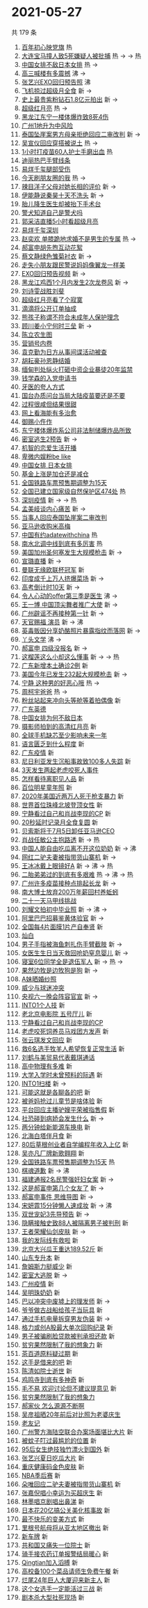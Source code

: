 # 2021-05-27

共 179 条

<!-- BEGIN -->
<!-- 最后更新时间 Thu May 27 2021 14:50:46 GMT+0800 (China Standard Time) -->

1. [百年初心映党旗](https://s.weibo.com//weibo?q=%23%E7%99%BE%E5%B9%B4%E5%88%9D%E5%BF%83%E6%98%A0%E5%85%9A%E6%97%97%23&Refer=new_time)
   热
2. [大连宝马撞人致5死嫌疑人被批捕](https://s.weibo.com//weibo?q=%23%E5%A4%A7%E8%BF%9E%E5%AE%9D%E9%A9%AC%E6%92%9E%E4%BA%BA%E8%87%B45%E6%AD%BB%E5%AB%8C%E7%96%91%E4%BA%BA%E8%A2%AB%E6%89%B9%E6%8D%95%23&Refer=top)
   热 -> -> 热
3. [中国女排不敌日本女排](https://s.weibo.com//weibo?q=%E4%B8%AD%E5%9B%BD%E5%A5%B3%E6%8E%92%E4%B8%8D%E6%95%8C%E6%97%A5%E6%9C%AC%E5%A5%B3%E6%8E%92&Refer=top)
   热 ->
4. [高三喊楼有多震撼](https://s.weibo.com//weibo?q=%23%E9%AB%98%E4%B8%89%E5%96%8A%E6%A5%BC%E6%9C%89%E5%A4%9A%E9%9C%87%E6%92%BC%23&Refer=top)
   沸 ->
5. [张艺兴EXO回归预告照](https://s.weibo.com//weibo?q=%23%E5%BC%A0%E8%89%BA%E5%85%B4EXO%E5%9B%9E%E5%BD%92%E9%A2%84%E5%91%8A%E7%85%A7%23&Refer=top)
   沸
6. [飞机掠过超级月全食](https://s.weibo.com//weibo?q=%23%E9%A3%9E%E6%9C%BA%E6%8E%A0%E8%BF%87%E8%B6%85%E7%BA%A7%E6%9C%88%E5%85%A8%E9%A3%9F%23&Refer=top)
   新 ->
7. [史上最贵紫粉钻石1.8亿元拍出](https://s.weibo.com//weibo?q=%23%E5%8F%B2%E4%B8%8A%E6%9C%80%E8%B4%B5%E7%B4%AB%E7%B2%89%E9%92%BB%E7%9F%B31.8%E4%BA%BF%E5%85%83%E6%8B%8D%E5%87%BA%23&Refer=top)
   新 ->
8. [超级红月亮](https://s.weibo.com//weibo?q=%23%E8%B6%85%E7%BA%A7%E7%BA%A2%E6%9C%88%E4%BA%AE%23&Refer=top)
   热 ->
9. [黑龙江东宁一楼体爆炸致8死4伤](https://s.weibo.com//weibo?q=%23%E9%BB%91%E9%BE%99%E6%B1%9F%E4%B8%9C%E5%AE%81%E4%B8%80%E6%A5%BC%E4%BD%93%E7%88%86%E7%82%B8%E8%87%B48%E6%AD%BB4%E4%BC%A4%23&Refer=top)
10. [广州1地升为中风险](https://s.weibo.com//weibo?q=%23%E5%B9%BF%E5%B7%9E1%E5%9C%B0%E5%8D%87%E4%B8%BA%E4%B8%AD%E9%A3%8E%E9%99%A9%23&Refer=top)
11. [泰国坠崖案男方母亲拒绝回应二审改判](https://s.weibo.com//weibo?q=%23%E6%B3%B0%E5%9B%BD%E5%9D%A0%E5%B4%96%E6%A1%88%E7%94%B7%E6%96%B9%E6%AF%8D%E4%BA%B2%E6%8B%92%E7%BB%9D%E5%9B%9E%E5%BA%94%E4%BA%8C%E5%AE%A1%E6%94%B9%E5%88%A4%23&Refer=top)
    新 ->
12. [吴宣仪回应穿搭被说土](https://s.weibo.com//weibo?q=%23%E5%90%B4%E5%AE%A3%E4%BB%AA%E5%9B%9E%E5%BA%94%E7%A9%BF%E6%90%AD%E8%A2%AB%E8%AF%B4%E5%9C%9F%23&Refer=top)
    热 ->
13. [1小时打疫苗60人护士手磨出血](https://s.weibo.com//weibo?q=%231%E5%B0%8F%E6%97%B6%E6%89%93%E7%96%AB%E8%8B%9760%E4%BA%BA%E6%8A%A4%E5%A3%AB%E6%89%8B%E7%A3%A8%E5%87%BA%E8%A1%80%23&Refer=top)
    热
14. [迪丽热巴手臂线条](https://s.weibo.com//weibo?q=%23%E8%BF%AA%E4%B8%BD%E7%83%AD%E5%B7%B4%E6%89%8B%E8%87%82%E7%BA%BF%E6%9D%A1%23&Refer=top)
15. [易烊千玺腿部受伤](https://s.weibo.com//weibo?q=%23%E6%98%93%E7%83%8A%E5%8D%83%E7%8E%BA%E8%85%BF%E9%83%A8%E5%8F%97%E4%BC%A4%23&Refer=top)
16. [今天刷朋友圈的我](https://s.weibo.com//weibo?q=%23%E4%BB%8A%E5%A4%A9%E5%88%B7%E6%9C%8B%E5%8F%8B%E5%9C%88%E7%9A%84%E6%88%91%23&Refer=top)
    热 ->
17. [辣目洋子父母对她长相的评价](https://s.weibo.com//weibo?q=%23%E8%BE%A3%E7%9B%AE%E6%B4%8B%E5%AD%90%E7%88%B6%E6%AF%8D%E5%AF%B9%E5%A5%B9%E9%95%BF%E7%9B%B8%E7%9A%84%E8%AF%84%E4%BB%B7%23&Refer=top)
    新 ->
18. [伊能静说秦昊十天不洗头](https://s.weibo.com//weibo?q=%23%E4%BC%8A%E8%83%BD%E9%9D%99%E8%AF%B4%E7%A7%A6%E6%98%8A%E5%8D%81%E5%A4%A9%E4%B8%8D%E6%B4%97%E5%A4%B4%23&Refer=top)
    新 ->
19. [胎儿降生医生却被抬下手术台](https://s.weibo.com//weibo?q=%23%E8%83%8E%E5%84%BF%E9%99%8D%E7%94%9F%E5%8C%BB%E7%94%9F%E5%8D%B4%E8%A2%AB%E6%8A%AC%E4%B8%8B%E6%89%8B%E6%9C%AF%E5%8F%B0%23&Refer=top)
20. [警犬知道自己是警犬吗](https://s.weibo.com//weibo?q=%23%E8%AD%A6%E7%8A%AC%E7%9F%A5%E9%81%93%E8%87%AA%E5%B7%B1%E6%98%AF%E8%AD%A6%E7%8A%AC%E5%90%97%23&Refer=top)
21. [郭采洁直播5小时看超级月亮](https://s.weibo.com//weibo?q=%23%E9%83%AD%E9%87%87%E6%B4%81%E7%9B%B4%E6%92%AD5%E5%B0%8F%E6%97%B6%E7%9C%8B%E8%B6%85%E7%BA%A7%E6%9C%88%E4%BA%AE%23&Refer=top)
22. [易烊千玺深圳](https://s.weibo.com//weibo?q=%23%E6%98%93%E7%83%8A%E5%8D%83%E7%8E%BA%E6%B7%B1%E5%9C%B3%23&Refer=top)
23. [赵奕欢
    单膝跪地求婚不是男生的专属](https://s.weibo.com//weibo?q=%23%E8%B5%B5%E5%A5%95%E6%AC%A2%20%E5%8D%95%E8%86%9D%E8%B7%AA%E5%9C%B0%E6%B1%82%E5%A9%9A%E4%B8%8D%E6%98%AF%E7%94%B7%E7%94%9F%E7%9A%84%E4%B8%93%E5%B1%9E%23&Refer=top)
    热 ->
24. [郝富申胡先煦互动花絮](https://s.weibo.com//weibo?q=%23%E9%83%9D%E5%AF%8C%E7%94%B3%E8%83%A1%E5%85%88%E7%85%A6%E4%BA%92%E5%8A%A8%E8%8A%B1%E7%B5%AE%23&Refer=top)
25. [蔡文静绿色雏菊衬衣](https://s.weibo.com//weibo?q=%23%E8%94%A1%E6%96%87%E9%9D%99%E7%BB%BF%E8%89%B2%E9%9B%8F%E8%8F%8A%E8%A1%AC%E8%A1%A3%23&Refer=top)
    新 ->
26. [走失小朋友跟民警说妈妈像翼龙一样美](https://s.weibo.com//weibo?q=%23%E8%B5%B0%E5%A4%B1%E5%B0%8F%E6%9C%8B%E5%8F%8B%E8%B7%9F%E6%B0%91%E8%AD%A6%E8%AF%B4%E5%A6%88%E5%A6%88%E5%83%8F%E7%BF%BC%E9%BE%99%E4%B8%80%E6%A0%B7%E7%BE%8E%23&Refer=top)
27. [EXO回归预告视频](https://s.weibo.com//weibo?q=%23EXO%E5%9B%9E%E5%BD%92%E9%A2%84%E5%91%8A%E8%A7%86%E9%A2%91%23&Refer=top)
    新 ->
28. [黑龙江鸡西1个月内发生2次龙卷风](https://s.weibo.com//weibo?q=%23%E9%BB%91%E9%BE%99%E6%B1%9F%E9%B8%A1%E8%A5%BF1%E4%B8%AA%E6%9C%88%E5%86%85%E5%8F%91%E7%94%9F2%E6%AC%A1%E9%BE%99%E5%8D%B7%E9%A3%8E%23&Refer=top)
    新 ->
29. [刘诗雯战胜刘斐](https://s.weibo.com//weibo?q=%23%E5%88%98%E8%AF%97%E9%9B%AF%E6%88%98%E8%83%9C%E5%88%98%E6%96%90%23&Refer=top)
30. [超级红月亮看了个寂寞](https://s.weibo.com//weibo?q=%23%E8%B6%85%E7%BA%A7%E7%BA%A2%E6%9C%88%E4%BA%AE%E7%9C%8B%E4%BA%86%E4%B8%AA%E5%AF%82%E5%AF%9E%23&Refer=top)
31. [滴滴将公开订单抽成](https://s.weibo.com//weibo?q=%23%E6%BB%B4%E6%BB%B4%E5%B0%86%E5%85%AC%E5%BC%80%E8%AE%A2%E5%8D%95%E6%8A%BD%E6%88%90%23&Refer=top)
32. [熊孩子称谓不符合未成年人保护理念](https://s.weibo.com//weibo?q=%23%E7%86%8A%E5%AD%A9%E5%AD%90%E7%A7%B0%E8%B0%93%E4%B8%8D%E7%AC%A6%E5%90%88%E6%9C%AA%E6%88%90%E5%B9%B4%E4%BA%BA%E4%BF%9D%E6%8A%A4%E7%90%86%E5%BF%B5%23&Refer=top)
33. [顾川姜小宁何时三垒](https://s.weibo.com//weibo?q=%23%E9%A1%BE%E5%B7%9D%E5%A7%9C%E5%B0%8F%E5%AE%81%E4%BD%95%E6%97%B6%E4%B8%89%E5%9E%92%23&Refer=top)
    新 ->
34. [陈立农生图](https://s.weibo.com//weibo?q=%23%E9%99%88%E7%AB%8B%E5%86%9C%E7%94%9F%E5%9B%BE%23&Refer=top)
35. [营销号内卷](https://s.weibo.com//weibo?q=%23%E8%90%A5%E9%94%80%E5%8F%B7%E5%86%85%E5%8D%B7%23&Refer=top)
36. [袁克勤为日方从事间谍活动被查](https://s.weibo.com//weibo?q=%23%E8%A2%81%E5%85%8B%E5%8B%A4%E4%B8%BA%E6%97%A5%E6%96%B9%E4%BB%8E%E4%BA%8B%E9%97%B4%E8%B0%8D%E6%B4%BB%E5%8A%A8%E8%A2%AB%E6%9F%A5%23&Refer=top)
37. [胡耘豪孙恩静结婚](https://s.weibo.com//weibo?q=%23%E8%83%A1%E8%80%98%E8%B1%AA%E5%AD%99%E6%81%A9%E9%9D%99%E7%BB%93%E5%A9%9A%23&Refer=top)
38. [缅甸判处纵火打砸中资企业暴徒20年监禁](https://s.weibo.com//weibo?q=%23%E7%BC%85%E7%94%B8%E5%88%A4%E5%A4%84%E7%BA%B5%E7%81%AB%E6%89%93%E7%A0%B8%E4%B8%AD%E8%B5%84%E4%BC%81%E4%B8%9A%E6%9A%B4%E5%BE%9220%E5%B9%B4%E7%9B%91%E7%A6%81%23&Refer=top)
39. [钱学森的入党申请书](https://s.weibo.com//weibo?q=%23%E9%92%B1%E5%AD%A6%E6%A3%AE%E7%9A%84%E5%85%A5%E5%85%9A%E7%94%B3%E8%AF%B7%E4%B9%A6%23&Refer=top)
40. [牙医的夸人方式](https://s.weibo.com//weibo?q=%23%E7%89%99%E5%8C%BB%E7%9A%84%E5%A4%B8%E4%BA%BA%E6%96%B9%E5%BC%8F%23&Refer=top)
41. [国台办质问台当局大陆疫苗要还是不要](https://s.weibo.com//weibo?q=%23%E5%9B%BD%E5%8F%B0%E5%8A%9E%E8%B4%A8%E9%97%AE%E5%8F%B0%E5%BD%93%E5%B1%80%E5%A4%A7%E9%99%86%E7%96%AB%E8%8B%97%E8%A6%81%E8%BF%98%E6%98%AF%E4%B8%8D%E8%A6%81%23&Refer=top)
42. [过程很咸但结果很甜](https://s.weibo.com//weibo?q=%23%E8%BF%87%E7%A8%8B%E5%BE%88%E5%92%B8%E4%BD%86%E7%BB%93%E6%9E%9C%E5%BE%88%E7%94%9C%23&Refer=top)
43. [网上看海能有多治愈](https://s.weibo.com//weibo?q=%23%E7%BD%91%E4%B8%8A%E7%9C%8B%E6%B5%B7%E8%83%BD%E6%9C%89%E5%A4%9A%E6%B2%BB%E6%84%88%23&Refer=top)
44. [御赐小仵作](https://s.weibo.com//weibo?q=%E5%BE%A1%E8%B5%90%E5%B0%8F%E4%BB%B5%E4%BD%9C&Refer=top)
45. [东宁楼体爆炸系公司非法制储爆炸品所致](https://s.weibo.com//weibo?q=%23%E4%B8%9C%E5%AE%81%E6%A5%BC%E4%BD%93%E7%88%86%E7%82%B8%E7%B3%BB%E5%85%AC%E5%8F%B8%E9%9D%9E%E6%B3%95%E5%88%B6%E5%82%A8%E7%88%86%E7%82%B8%E5%93%81%E6%89%80%E8%87%B4%23&Refer=top)
46. [密室逃生2预告](https://s.weibo.com//weibo?q=%23%E5%AF%86%E5%AE%A4%E9%80%83%E7%94%9F2%E9%A2%84%E5%91%8A%23&Refer=top)
    新 ->
47. [机智的恋爱生活开播](https://s.weibo.com//weibo?q=%23%E6%9C%BA%E6%99%BA%E7%9A%84%E6%81%8B%E7%88%B1%E7%94%9F%E6%B4%BB%E5%BC%80%E6%92%AD%23&Refer=top)
48. [卑微内娱粉be like](https://s.weibo.com//weibo?q=%E5%8D%91%E5%BE%AE%E5%86%85%E5%A8%B1%E7%B2%89be%20like&Refer=top)
49. [中国女排 日本女排](https://s.weibo.com//weibo?q=%E4%B8%AD%E5%9B%BD%E5%A5%B3%E6%8E%92%20%E6%97%A5%E6%9C%AC%E5%A5%B3%E6%8E%92&Refer=top)
50. [基金上涨是加仓还是减仓](https://s.weibo.com//weibo?q=%23%E5%9F%BA%E9%87%91%E4%B8%8A%E6%B6%A8%E6%98%AF%E5%8A%A0%E4%BB%93%E8%BF%98%E6%98%AF%E5%87%8F%E4%BB%93%23&Refer=top)
51. [全国铁路车票预售期调整为15天](https://s.weibo.com//weibo?q=%23%E5%85%A8%E5%9B%BD%E9%93%81%E8%B7%AF%E8%BD%A6%E7%A5%A8%E9%A2%84%E5%94%AE%E6%9C%9F%E8%B0%83%E6%95%B4%E4%B8%BA15%E5%A4%A9%23&Refer=top)
52. [全国已建立国家级自然保护区474处](https://s.weibo.com//weibo?q=%23%E5%85%A8%E5%9B%BD%E5%B7%B2%E5%BB%BA%E7%AB%8B%E5%9B%BD%E5%AE%B6%E7%BA%A7%E8%87%AA%E7%84%B6%E4%BF%9D%E6%8A%A4%E5%8C%BA474%E5%A4%84%23&Refer=new_time)
    热
53. [深圳疫情](https://s.weibo.com//weibo?q=%23%E6%B7%B1%E5%9C%B3%E7%96%AB%E6%83%85%23&Refer=top)
    新 -> -> 热
54. [孟美岐谈内心痛苦](https://s.weibo.com//weibo?q=%23%E5%AD%9F%E7%BE%8E%E5%B2%90%E8%B0%88%E5%86%85%E5%BF%83%E7%97%9B%E8%8B%A6%23&Refer=top)
    新 ->
55. [当事人回应泰国坠崖案二审改判](https://s.weibo.com//weibo?q=%23%E5%BD%93%E4%BA%8B%E4%BA%BA%E5%9B%9E%E5%BA%94%E6%B3%B0%E5%9B%BD%E5%9D%A0%E5%B4%96%E6%A1%88%E4%BA%8C%E5%AE%A1%E6%94%B9%E5%88%A4%23&Refer=top)
56. [亚马逊收购米高梅](https://s.weibo.com//weibo?q=%23%E4%BA%9A%E9%A9%AC%E9%80%8A%E6%94%B6%E8%B4%AD%E7%B1%B3%E9%AB%98%E6%A2%85%23&Refer=top)
57. [中国有约adatewithchina](https://s.weibo.com//weibo?q=%23%E4%B8%AD%E5%9B%BD%E6%9C%89%E7%BA%A6adatewithchina%23&Refer=new_time)
    热
58. [南水北调中线到底有多厉害](https://s.weibo.com//weibo?q=%23%E5%8D%97%E6%B0%B4%E5%8C%97%E8%B0%83%E4%B8%AD%E7%BA%BF%E5%88%B0%E5%BA%95%E6%9C%89%E5%A4%9A%E5%8E%89%E5%AE%B3%23&Refer=new_time)
    热
59. [美国加州圣何塞发生大规模枪击](https://s.weibo.com//weibo?q=%23%E7%BE%8E%E5%9B%BD%E5%8A%A0%E5%B7%9E%E5%9C%A3%E4%BD%95%E5%A1%9E%E5%8F%91%E7%94%9F%E5%A4%A7%E8%A7%84%E6%A8%A1%E6%9E%AA%E5%87%BB%23&Refer=top)
    新 ->
60. [宣璐直播](https://s.weibo.com//weibo?q=%23%E5%AE%A3%E7%92%90%E7%9B%B4%E6%92%AD%23&Refer=top)
    新 ->
61. [曼联无缘欧联杯冠军](https://s.weibo.com//weibo?q=%23%E6%9B%BC%E8%81%94%E6%97%A0%E7%BC%98%E6%AC%A7%E8%81%94%E6%9D%AF%E5%86%A0%E5%86%9B%23&Refer=top)
    新
62. [印度成千上万人挤爆菜场](https://s.weibo.com//weibo?q=%23%E5%8D%B0%E5%BA%A6%E6%88%90%E5%8D%83%E4%B8%8A%E4%B8%87%E4%BA%BA%E6%8C%A4%E7%88%86%E8%8F%9C%E5%9C%BA%23&Refer=top)
    新 ->
63. [高考倒计时10天](https://s.weibo.com//weibo?q=%23%E9%AB%98%E8%80%83%E5%80%92%E8%AE%A1%E6%97%B610%E5%A4%A9%23&Refer=top)
    新 ->
64. [令人心动的offer第三季是医生](https://s.weibo.com//weibo?q=%23%E4%BB%A4%E4%BA%BA%E5%BF%83%E5%8A%A8%E7%9A%84offer%E7%AC%AC%E4%B8%89%E5%AD%A3%E6%98%AF%E5%8C%BB%E7%94%9F%23&Refer=top)
    沸 ->
65. [王一博
    中国顶尖舞者推广大使](https://s.weibo.com//weibo?q=%E7%8E%8B%E4%B8%80%E5%8D%9A%20%E4%B8%AD%E5%9B%BD%E9%A1%B6%E5%B0%96%E8%88%9E%E8%80%85%E6%8E%A8%E5%B9%BF%E5%A4%A7%E4%BD%BF&Refer=top)
    新 ->
66. [广州辟谣不再接种第一针](https://s.weibo.com//weibo?q=%23%E5%B9%BF%E5%B7%9E%E8%BE%9F%E8%B0%A3%E4%B8%8D%E5%86%8D%E6%8E%A5%E7%A7%8D%E7%AC%AC%E4%B8%80%E9%92%88%23&Refer=top)
    新 ->
67. [天官赐福 演员](https://s.weibo.com//weibo?q=%E5%A4%A9%E5%AE%98%E8%B5%90%E7%A6%8F%20%E6%BC%94%E5%91%98&Refer=top)
    新 -> 沸
68. [英毒贩因分享奶酪照片暴露指纹而落网](https://s.weibo.com//weibo?q=%23%E8%8B%B1%E6%AF%92%E8%B4%A9%E5%9B%A0%E5%88%86%E4%BA%AB%E5%A5%B6%E9%85%AA%E7%85%A7%E7%89%87%E6%9A%B4%E9%9C%B2%E6%8C%87%E7%BA%B9%E8%80%8C%E8%90%BD%E7%BD%91%23&Refer=top)
    新 ->
69. [丫头文学](https://s.weibo.com//weibo?q=%E4%B8%AB%E5%A4%B4%E6%96%87%E5%AD%A6&Refer=top)
    沸 ->
70. [郝富申 四级没报名](https://s.weibo.com//weibo?q=%E9%83%9D%E5%AF%8C%E7%94%B3%20%E5%9B%9B%E7%BA%A7%E6%B2%A1%E6%8A%A5%E5%90%8D&Refer=top)
    新 ->
71. [这榴莲这么小却这么懂事](https://s.weibo.com//weibo?q=%23%E8%BF%99%E6%A6%B4%E8%8E%B2%E8%BF%99%E4%B9%88%E5%B0%8F%E5%8D%B4%E8%BF%99%E4%B9%88%E6%87%82%E4%BA%8B%23&Refer=top)
    新 -> -> 热
72. [广东新增本土确诊2例](https://s.weibo.com//weibo?q=%23%E5%B9%BF%E4%B8%9C%E6%96%B0%E5%A2%9E%E6%9C%AC%E5%9C%9F%E7%A1%AE%E8%AF%8A2%E4%BE%8B%23&Refer=top)
    新
73. [美国今年已发生232起大规模枪击](https://s.weibo.com//weibo?q=%23%E7%BE%8E%E5%9B%BD%E4%BB%8A%E5%B9%B4%E5%B7%B2%E5%8F%91%E7%94%9F232%E8%B5%B7%E5%A4%A7%E8%A7%84%E6%A8%A1%E6%9E%AA%E5%87%BB%23&Refer=top)
    新 ->
74. [宁静 这种男的好恶心哦](https://s.weibo.com//weibo?q=%E5%AE%81%E9%9D%99%20%E8%BF%99%E7%A7%8D%E7%94%B7%E7%9A%84%E5%A5%BD%E6%81%B6%E5%BF%83%E5%93%A6&Refer=top)
    热 ->
75. [周柯宇爸爸](https://s.weibo.com//weibo?q=%23%E5%91%A8%E6%9F%AF%E5%AE%87%E7%88%B8%E7%88%B8%23&Refer=top)
    热 ->
76. [粉丝站起来冲向头等舱等着拍偶像](https://s.weibo.com//weibo?q=%23%E7%B2%89%E4%B8%9D%E7%AB%99%E8%B5%B7%E6%9D%A5%E5%86%B2%E5%90%91%E5%A4%B4%E7%AD%89%E8%88%B1%E7%AD%89%E7%9D%80%E6%8B%8D%E5%81%B6%E5%83%8F%23&Refer=top)
    新
77. [广东英德](https://s.weibo.com//weibo?q=%E5%B9%BF%E4%B8%9C%E8%8B%B1%E5%BE%B7&Refer=top)
78. [中国女排为何不敌日本](https://s.weibo.com//weibo?q=%23%E4%B8%AD%E5%9B%BD%E5%A5%B3%E6%8E%92%E4%B8%BA%E4%BD%95%E4%B8%8D%E6%95%8C%E6%97%A5%E6%9C%AC%23&Refer=top)
79. [摄影师拍到的高清红月亮](https://s.weibo.com//weibo?q=%E6%91%84%E5%BD%B1%E5%B8%88%E6%8B%8D%E5%88%B0%E7%9A%84%E9%AB%98%E6%B8%85%E7%BA%A2%E6%9C%88%E4%BA%AE&Refer=top)
    新
80. [全球手机缺芯至少影响未来一年](https://s.weibo.com//weibo?q=%23%E5%85%A8%E7%90%83%E6%89%8B%E6%9C%BA%E7%BC%BA%E8%8A%AF%E8%87%B3%E5%B0%91%E5%BD%B1%E5%93%8D%E6%9C%AA%E6%9D%A5%E4%B8%80%E5%B9%B4%23&Refer=top)
81. [语言匮乏到什么程度](https://s.weibo.com//weibo?q=%E8%AF%AD%E8%A8%80%E5%8C%AE%E4%B9%8F%E5%88%B0%E4%BB%80%E4%B9%88%E7%A8%8B%E5%BA%A6&Refer=top)
    新
82. [广东疫情](https://s.weibo.com//weibo?q=%E5%B9%BF%E4%B8%9C%E7%96%AB%E6%83%85&Refer=top)
    新
83. [尼日利亚发生沉船事故致100多人失踪](https://s.weibo.com//weibo?q=%23%E5%B0%BC%E6%97%A5%E5%88%A9%E4%BA%9A%E5%8F%91%E7%94%9F%E6%B2%89%E8%88%B9%E4%BA%8B%E6%95%85%E8%87%B4100%E5%A4%9A%E4%BA%BA%E5%A4%B1%E8%B8%AA%23&Refer=top)
    新
84. [3天发生两起老虎咬死人事件](https://s.weibo.com//weibo?q=%233%E5%A4%A9%E5%8F%91%E7%94%9F%E4%B8%A4%E8%B5%B7%E8%80%81%E8%99%8E%E5%92%AC%E6%AD%BB%E4%BA%BA%E4%BA%8B%E4%BB%B6%23&Refer=top)
85. [怎样看待离职见人品](https://s.weibo.com//weibo?q=%23%E6%80%8E%E6%A0%B7%E7%9C%8B%E5%BE%85%E7%A6%BB%E8%81%8C%E8%A7%81%E4%BA%BA%E5%93%81%23&Refer=top)
    新
86. [百位明星童年照](https://s.weibo.com//weibo?q=%23%E7%99%BE%E4%BD%8D%E6%98%8E%E6%98%9F%E7%AB%A5%E5%B9%B4%E7%85%A7%23&Refer=top)
    新
87. [2020年美国近两万人死于枪支暴力](https://s.weibo.com//weibo?q=%232020%E5%B9%B4%E7%BE%8E%E5%9B%BD%E8%BF%91%E4%B8%A4%E4%B8%87%E4%BA%BA%E6%AD%BB%E4%BA%8E%E6%9E%AA%E6%94%AF%E6%9A%B4%E5%8A%9B%23&Refer=top)
    新
88. [世界首位珠峰北坡登顶女性](https://s.weibo.com//weibo?q=%23%E4%B8%96%E7%95%8C%E9%A6%96%E4%BD%8D%E7%8F%A0%E5%B3%B0%E5%8C%97%E5%9D%A1%E7%99%BB%E9%A1%B6%E5%A5%B3%E6%80%A7%23&Refer=top)
    新
89. [宁静看过自己和肖战李现的CP](https://s.weibo.com//weibo?q=%E5%AE%81%E9%9D%99%E7%9C%8B%E8%BF%87%E8%87%AA%E5%B7%B1%E5%92%8C%E8%82%96%E6%88%98%E6%9D%8E%E7%8E%B0%E7%9A%84CP&Refer=top)
    新
90. [20秒延时记录月全食复圆](https://s.weibo.com//weibo?q=%2320%E7%A7%92%E5%BB%B6%E6%97%B6%E8%AE%B0%E5%BD%95%E6%9C%88%E5%85%A8%E9%A3%9F%E5%A4%8D%E5%9C%86%23&Refer=top)
    新
91. [贝索斯将于7月5日卸任亚马逊CEO](https://s.weibo.com//weibo?q=%23%E8%B4%9D%E7%B4%A2%E6%96%AF%E5%B0%86%E4%BA%8E7%E6%9C%885%E6%97%A5%E5%8D%B8%E4%BB%BB%E4%BA%9A%E9%A9%AC%E9%80%8ACEO%23&Refer=top)
92. [肖战任敏公主抱路透](https://s.weibo.com//weibo?q=%23%E8%82%96%E6%88%98%E4%BB%BB%E6%95%8F%E5%85%AC%E4%B8%BB%E6%8A%B1%E8%B7%AF%E9%80%8F%23&Refer=top)
    新 -> 热
93. [中国人能自由吃瓜离不开这位奶奶](https://s.weibo.com//weibo?q=%23%E4%B8%AD%E5%9B%BD%E4%BA%BA%E8%83%BD%E8%87%AA%E7%94%B1%E5%90%83%E7%93%9C%E7%A6%BB%E4%B8%8D%E5%BC%80%E8%BF%99%E4%BD%8D%E5%A5%B6%E5%A5%B6%23&Refer=top)
    新 -> 沸
94. [网红二驴夫妻被指带货山寨机](https://s.weibo.com//weibo?q=%23%E7%BD%91%E7%BA%A2%E4%BA%8C%E9%A9%B4%E5%A4%AB%E5%A6%BB%E8%A2%AB%E6%8C%87%E5%B8%A6%E8%B4%A7%E5%B1%B1%E5%AF%A8%E6%9C%BA%23&Refer=top)
    新 ->
95. [王冰冰戴上眼镜好A](https://s.weibo.com//weibo?q=%23%E7%8E%8B%E5%86%B0%E5%86%B0%E6%88%B4%E4%B8%8A%E7%9C%BC%E9%95%9C%E5%A5%BDA%23&Refer=top)
    新 -> 沸 -> 热
96. [二胎弟弟过的到底有多艰难](https://s.weibo.com//weibo?q=%23%E4%BA%8C%E8%83%8E%E5%BC%9F%E5%BC%9F%E8%BF%87%E7%9A%84%E5%88%B0%E5%BA%95%E6%9C%89%E5%A4%9A%E8%89%B0%E9%9A%BE%23&Refer=top)
    热 -> 沸 -> 热
97. [广州许多疫苗接种点排起长龙](https://s.weibo.com//weibo?q=%23%E5%B9%BF%E5%B7%9E%E8%AE%B8%E5%A4%9A%E7%96%AB%E8%8B%97%E6%8E%A5%E7%A7%8D%E7%82%B9%E6%8E%92%E8%B5%B7%E9%95%BF%E9%BE%99%23&Refer=top)
    新 ->
98. [南大博士放弃200万年薪回村养蚯蚓](https://s.weibo.com//weibo?q=%23%E5%8D%97%E5%A4%A7%E5%8D%9A%E5%A3%AB%E6%94%BE%E5%BC%83200%E4%B8%87%E5%B9%B4%E8%96%AA%E5%9B%9E%E6%9D%91%E5%85%BB%E8%9A%AF%E8%9A%93%23&Refer=top)
99. [二十一天马甲线挑战](https://s.weibo.com//weibo?q=%23%E4%BA%8C%E5%8D%81%E4%B8%80%E5%A4%A9%E9%A9%AC%E7%94%B2%E7%BA%BF%E6%8C%91%E6%88%98%23&Refer=top)
100. [刘耀文拍初中毕业照](https://s.weibo.com//weibo?q=%23%E5%88%98%E8%80%80%E6%96%87%E6%8B%8D%E5%88%9D%E4%B8%AD%E6%AF%95%E4%B8%9A%E7%85%A7%23&Refer=top)
     新 -> 沸 ->
101. [阿里巴巴招募鉴黄体验官](https://s.weibo.com//weibo?q=%23%E9%98%BF%E9%87%8C%E5%B7%B4%E5%B7%B4%E6%8B%9B%E5%8B%9F%E9%89%B4%E9%BB%84%E4%BD%93%E9%AA%8C%E5%AE%98%23&Refer=top)
     新 ->
102. [全国每4片面膜1片产自奉贤](https://s.weibo.com//weibo?q=%23%E5%85%A8%E5%9B%BD%E6%AF%8F4%E7%89%87%E9%9D%A2%E8%86%9C1%E7%89%87%E4%BA%A7%E8%87%AA%E5%A5%89%E8%B4%A4%23&Refer=top)
     新
103. [灿白](https://s.weibo.com//weibo?q=%E7%81%BF%E7%99%BD&Refer=top)
104. [男子手指被海鱼刺扎伤手臂截肢](https://s.weibo.com//weibo?q=%23%E7%94%B7%E5%AD%90%E6%89%8B%E6%8C%87%E8%A2%AB%E6%B5%B7%E9%B1%BC%E5%88%BA%E6%89%8E%E4%BC%A4%E6%89%8B%E8%87%82%E6%88%AA%E8%82%A2%23&Refer=top)
     新 ->
105. [女医生生日当天救回呛奶窒息婴儿](https://s.weibo.com//weibo?q=%23%E5%A5%B3%E5%8C%BB%E7%94%9F%E7%94%9F%E6%97%A5%E5%BD%93%E5%A4%A9%E6%95%91%E5%9B%9E%E5%91%9B%E5%A5%B6%E7%AA%92%E6%81%AF%E5%A9%B4%E5%84%BF%23&Refer=top)
     新 ->
106. [寝室6位同学全是退伍军人](https://s.weibo.com//weibo?q=%23%E5%AF%9D%E5%AE%A46%E4%BD%8D%E5%90%8C%E5%AD%A6%E5%85%A8%E6%98%AF%E9%80%80%E4%BC%8D%E5%86%9B%E4%BA%BA%23&Refer=top)
     新 -> 热 ->
107. [果然边牧是边牧狗是狗](https://s.weibo.com//weibo?q=%23%E6%9E%9C%E7%84%B6%E8%BE%B9%E7%89%A7%E6%98%AF%E8%BE%B9%E7%89%A7%E7%8B%97%E6%98%AF%E7%8B%97%23&Refer=top)
     新 ->
108. [A妹晒婚纱照](https://s.weibo.com//weibo?q=%23A%E5%A6%B9%E6%99%92%E5%A9%9A%E7%BA%B1%E7%85%A7%23&Refer=top)
109. [威少与球迷冲突](https://s.weibo.com//weibo?q=%23%E5%A8%81%E5%B0%91%E4%B8%8E%E7%90%83%E8%BF%B7%E5%86%B2%E7%AA%81%23&Refer=top)
110. [央视六一晚会阵容官宣](https://s.weibo.com//weibo?q=%23%E5%A4%AE%E8%A7%86%E5%85%AD%E4%B8%80%E6%99%9A%E4%BC%9A%E9%98%B5%E5%AE%B9%E5%AE%98%E5%AE%A3%23&Refer=top)
     新 ->
111. [INTO1个人技](https://s.weibo.com//weibo?q=%23INTO1%E4%B8%AA%E4%BA%BA%E6%8A%80%23&Refer=top)
     新
112. [老北京电影院 五号厅儿](https://s.weibo.com//weibo?q=%E8%80%81%E5%8C%97%E4%BA%AC%E7%94%B5%E5%BD%B1%E9%99%A2%20%E4%BA%94%E5%8F%B7%E5%8E%85%E5%84%BF&Refer=top)
     新
113. [宁静看过自己和肖战李现的CP](https://s.weibo.com//weibo?q=%23%E5%AE%81%E9%9D%99%E7%9C%8B%E8%BF%87%E8%87%AA%E5%B7%B1%E5%92%8C%E8%82%96%E6%88%98%E6%9D%8E%E7%8E%B0%E7%9A%84CP%23&Refer=top)
114. [老虎咬死饲养员马戏团方发声](https://s.weibo.com//weibo?q=%23%E8%80%81%E8%99%8E%E5%92%AC%E6%AD%BB%E9%A5%B2%E5%85%BB%E5%91%98%E9%A9%AC%E6%88%8F%E5%9B%A2%E6%96%B9%E5%8F%91%E5%A3%B0%23&Refer=top)
     新
115. [张云琪发文回应](https://s.weibo.com//weibo?q=%23%E5%BC%A0%E4%BA%91%E7%90%AA%E5%8F%91%E6%96%87%E5%9B%9E%E5%BA%94%23&Refer=top)
     新
116. [救6名选手牧羊人希望恢复正常生活](https://s.weibo.com//weibo?q=%23%E6%95%916%E5%90%8D%E9%80%89%E6%89%8B%E7%89%A7%E7%BE%8A%E4%BA%BA%E5%B8%8C%E6%9C%9B%E6%81%A2%E5%A4%8D%E6%AD%A3%E5%B8%B8%E7%94%9F%E6%B4%BB%23&Refer=top)
     新
117. [刘鹤与美贸易代表戴琪通话](https://s.weibo.com//weibo?q=%23%E5%88%98%E9%B9%A4%E4%B8%8E%E7%BE%8E%E8%B4%B8%E6%98%93%E4%BB%A3%E8%A1%A8%E6%88%B4%E7%90%AA%E9%80%9A%E8%AF%9D%23&Refer=top)
118. [高中物理有多难](https://s.weibo.com//weibo?q=%23%E9%AB%98%E4%B8%AD%E7%89%A9%E7%90%86%E6%9C%89%E5%A4%9A%E9%9A%BE%23&Refer=top)
     新
119. [大学入学时未曾预料的际遇](https://s.weibo.com//weibo?q=%23%E5%A4%A7%E5%AD%A6%E5%85%A5%E5%AD%A6%E6%97%B6%E6%9C%AA%E6%9B%BE%E9%A2%84%E6%96%99%E7%9A%84%E9%99%85%E9%81%87%23&Refer=top)
     新
120. [INTO1扫楼](https://s.weibo.com//weibo?q=%23INTO1%E6%89%AB%E6%A5%BC%23&Refer=top)
     新 ->
121. [可能这就是各聊各的吧](https://s.weibo.com//weibo?q=%23%E5%8F%AF%E8%83%BD%E8%BF%99%E5%B0%B1%E6%98%AF%E5%90%84%E8%81%8A%E5%90%84%E7%9A%84%E5%90%A7%23&Refer=top)
     新
122. [被爸妈抢过儿童节是啥体验](https://s.weibo.com//weibo?q=%23%E8%A2%AB%E7%88%B8%E5%A6%88%E6%8A%A2%E8%BF%87%E5%84%BF%E7%AB%A5%E8%8A%82%E6%98%AF%E5%95%A5%E4%BD%93%E9%AA%8C%23&Refer=top)
     新
123. [平台回应主播驴嫂平荣被指售假](https://s.weibo.com//weibo?q=%23%E5%B9%B3%E5%8F%B0%E5%9B%9E%E5%BA%94%E4%B8%BB%E6%92%AD%E9%A9%B4%E5%AB%82%E5%B9%B3%E8%8D%A3%E8%A2%AB%E6%8C%87%E5%94%AE%E5%81%87%23&Refer=top)
     新
124. [社恐碰到病娇会发生什么](https://s.weibo.com//weibo?q=%23%E7%A4%BE%E6%81%90%E7%A2%B0%E5%88%B0%E7%97%85%E5%A8%87%E4%BC%9A%E5%8F%91%E7%94%9F%E4%BB%80%E4%B9%88%23&Refer=top)
     新 ->
125. [两分钟给新能源车换电](https://s.weibo.com//weibo?q=%23%E4%B8%A4%E5%88%86%E9%92%9F%E7%BB%99%E6%96%B0%E8%83%BD%E6%BA%90%E8%BD%A6%E6%8D%A2%E7%94%B5%23&Refer=top)
     新
126. [北海白塔伴月食](https://s.weibo.com//weibo?q=%23%E5%8C%97%E6%B5%B7%E7%99%BD%E5%A1%94%E4%BC%B4%E6%9C%88%E9%A3%9F%23&Refer=top)
     新
127. [80后草根创业者自学编程年收入上亿](https://s.weibo.com//weibo?q=%2380%E5%90%8E%E8%8D%89%E6%A0%B9%E5%88%9B%E4%B8%9A%E8%80%85%E8%87%AA%E5%AD%A6%E7%BC%96%E7%A8%8B%E5%B9%B4%E6%94%B6%E5%85%A5%E4%B8%8A%E4%BA%BF%23&Refer=top)
     新
128. [吴亦凡厂牌新歌翱翔](https://s.weibo.com//weibo?q=%23%E5%90%B4%E4%BA%A6%E5%87%A1%E5%8E%82%E7%89%8C%E6%96%B0%E6%AD%8C%E7%BF%B1%E7%BF%94%23&Refer=top)
     新
129. [全国铁路车票预售期调整为15天](https://s.weibo.com//weibo?q=%23%E5%85%A8%E5%9B%BD%E9%93%81%E8%B7%AF%E8%BD%A6%E7%A5%A8%E9%A2%84%E5%94%AE%E6%9C%9F%E8%B0%83%E6%95%B4%E4%B8%BA15%E5%A4%A9%23&Refer=new_time)
     热
130. [棋魂道歉](https://s.weibo.com//weibo?q=%23%E6%A3%8B%E9%AD%82%E9%81%93%E6%AD%89%23&Refer=top)
     新 -> 沸
131. [福建通报2名民警强奸妇女案](https://s.weibo.com//weibo?q=%23%E7%A6%8F%E5%BB%BA%E9%80%9A%E6%8A%A52%E5%90%8D%E6%B0%91%E8%AD%A6%E5%BC%BA%E5%A5%B8%E5%A6%87%E5%A5%B3%E6%A1%88%23&Refer=top)
     新 ->
132. [这是郝富申第几个女友了](https://s.weibo.com//weibo?q=%23%E8%BF%99%E6%98%AF%E9%83%9D%E5%AF%8C%E7%94%B3%E7%AC%AC%E5%87%A0%E4%B8%AA%E5%A5%B3%E5%8F%8B%E4%BA%86%23&Refer=top)
     新 ->
133. [郝富申事件 思维导图](https://s.weibo.com//weibo?q=%E9%83%9D%E5%AF%8C%E7%94%B3%E4%BA%8B%E4%BB%B6%20%E6%80%9D%E7%BB%B4%E5%AF%BC%E5%9B%BE&Refer=top)
     新 ->
134. [宋妍霏15分钟懒人速成妆](https://s.weibo.com//weibo?q=%23%E5%AE%8B%E5%A6%8D%E9%9C%8F15%E5%88%86%E9%92%9F%E6%87%92%E4%BA%BA%E9%80%9F%E6%88%90%E5%A6%86%23&Refer=top)
     新 -> 沸
135. [双世宠妃3先导预告](https://s.weibo.com//weibo?q=%23%E5%8F%8C%E4%B8%96%E5%AE%A0%E5%A6%833%E5%85%88%E5%AF%BC%E9%A2%84%E5%91%8A%23&Refer=top)
     新 ->
136. [隐瞒接触史致88人被隔离男子被判刑](https://s.weibo.com//weibo?q=%23%E9%9A%90%E7%9E%92%E6%8E%A5%E8%A7%A6%E5%8F%B2%E8%87%B488%E4%BA%BA%E8%A2%AB%E9%9A%94%E7%A6%BB%E7%94%B7%E5%AD%90%E8%A2%AB%E5%88%A4%E5%88%91%23&Refer=top)
     新
137. [王者荣耀仙剑皮肤](https://s.weibo.com//weibo?q=%23%E7%8E%8B%E8%80%85%E8%8D%A3%E8%80%80%E4%BB%99%E5%89%91%E7%9A%AE%E8%82%A4%23&Refer=top)
     新 ->
138. [我的发际线有救啦](https://s.weibo.com//weibo?q=%23%E6%88%91%E7%9A%84%E5%8F%91%E9%99%85%E7%BA%BF%E6%9C%89%E6%95%91%E5%95%A6%23&Refer=top)
     新
139. [北京大兴瓜王重达189.52斤](https://s.weibo.com//weibo?q=%23%E5%8C%97%E4%BA%AC%E5%A4%A7%E5%85%B4%E7%93%9C%E7%8E%8B%E9%87%8D%E8%BE%BE189.52%E6%96%A4%23&Refer=top)
     新
140. [山东专升本](https://s.weibo.com//weibo?q=%E5%B1%B1%E4%B8%9C%E4%B8%93%E5%8D%87%E6%9C%AC&Refer=top)
     新
141. [詹姆斯力挺威少](https://s.weibo.com//weibo?q=%23%E8%A9%B9%E5%A7%86%E6%96%AF%E5%8A%9B%E6%8C%BA%E5%A8%81%E5%B0%91%23&Refer=top)
     新
142. [密室大逃脱](https://s.weibo.com//weibo?q=%E5%AF%86%E5%AE%A4%E5%A4%A7%E9%80%83%E8%84%B1&Refer=top)
     新 ->
143. [广州疫情](https://s.weibo.com//weibo?q=%23%E5%B9%BF%E5%B7%9E%E7%96%AB%E6%83%85%23&Refer=top)
     新
144. [吴明珠奶奶](https://s.weibo.com//weibo?q=%E5%90%B4%E6%98%8E%E7%8F%A0%E5%A5%B6%E5%A5%B6&Refer=top)
     新
145. [巴以冲突中废墟上的理发师](https://s.weibo.com//weibo?q=%23%E5%B7%B4%E4%BB%A5%E5%86%B2%E7%AA%81%E4%B8%AD%E5%BA%9F%E5%A2%9F%E4%B8%8A%E7%9A%84%E7%90%86%E5%8F%91%E5%B8%88%23&Refer=top)
     新 ->
146. [爷爷做古战船给孩子当玩具](https://s.weibo.com//weibo?q=%23%E7%88%B7%E7%88%B7%E5%81%9A%E5%8F%A4%E6%88%98%E8%88%B9%E7%BB%99%E5%AD%A9%E5%AD%90%E5%BD%93%E7%8E%A9%E5%85%B7%23&Refer=top)
     新
147. [通过手机电量拆穿男友伪装](https://s.weibo.com//weibo?q=%23%E9%80%9A%E8%BF%87%E6%89%8B%E6%9C%BA%E7%94%B5%E9%87%8F%E6%8B%86%E7%A9%BF%E7%94%B7%E5%8F%8B%E4%BC%AA%E8%A3%85%23&Refer=top)
     新 ->
148. [格力或创A股最大单次回购纪录](https://s.weibo.com//weibo?q=%23%E6%A0%BC%E5%8A%9B%E6%88%96%E5%88%9BA%E8%82%A1%E6%9C%80%E5%A4%A7%E5%8D%95%E6%AC%A1%E5%9B%9E%E8%B4%AD%E7%BA%AA%E5%BD%95%23&Refer=top)
     新
149. [男子被骗刷脸贷款被判承担还款](https://s.weibo.com//weibo?q=%23%E7%94%B7%E5%AD%90%E8%A2%AB%E9%AA%97%E5%88%B7%E8%84%B8%E8%B4%B7%E6%AC%BE%E8%A2%AB%E5%88%A4%E6%89%BF%E6%8B%85%E8%BF%98%E6%AC%BE%23&Refer=top)
     新
150. [贫穷果然限制了我的想象力](https://s.weibo.com//weibo?q=%E8%B4%AB%E7%A9%B7%E6%9E%9C%E7%84%B6%E9%99%90%E5%88%B6%E4%BA%86%E6%88%91%E7%9A%84%E6%83%B3%E8%B1%A1%E5%8A%9B&Refer=top)
     新
151. [茶百道原料疑过期](https://s.weibo.com//weibo?q=%23%E8%8C%B6%E7%99%BE%E9%81%93%E5%8E%9F%E6%96%99%E7%96%91%E8%BF%87%E6%9C%9F%23&Refer=top)
     新
152. [这手是借来的吧](https://s.weibo.com//weibo?q=%23%E8%BF%99%E6%89%8B%E6%98%AF%E5%80%9F%E6%9D%A5%E7%9A%84%E5%90%A7%23&Refer=top)
     新
153. [陈清如院士逝世](https://s.weibo.com//weibo?q=%23%E9%99%88%E6%B8%85%E5%A6%82%E9%99%A2%E5%A3%AB%E9%80%9D%E4%B8%96%23&Refer=top)
     新
154. [鸡鸣寺到底有多神奇](https://s.weibo.com//weibo?q=%23%E9%B8%A1%E9%B8%A3%E5%AF%BA%E5%88%B0%E5%BA%95%E6%9C%89%E5%A4%9A%E7%A5%9E%E5%A5%87%23&Refer=top)
     新
155. [毛不易
     欢迎讨论但不建议提意见](https://s.weibo.com//weibo?q=%23%E6%AF%9B%E4%B8%8D%E6%98%93%20%E6%AC%A2%E8%BF%8E%E8%AE%A8%E8%AE%BA%E4%BD%86%E4%B8%8D%E5%BB%BA%E8%AE%AE%E6%8F%90%E6%84%8F%E8%A7%81%23&Refer=top)
     新
156. [贫穷果然限制了我的想象力](https://s.weibo.com//weibo?q=%23%E8%B4%AB%E7%A9%B7%E6%9E%9C%E7%84%B6%E9%99%90%E5%88%B6%E4%BA%86%E6%88%91%E7%9A%84%E6%83%B3%E8%B1%A1%E5%8A%9B%23&Refer=top)
157. [郝家伙 怎么源源不断啊](https://s.weibo.com//weibo?q=%E9%83%9D%E5%AE%B6%E4%BC%99%20%E6%80%8E%E4%B9%88%E6%BA%90%E6%BA%90%E4%B8%8D%E6%96%AD%E5%95%8A&Refer=top)
158. [吴彦祖晒20年前后对比照为老婆庆生](https://s.weibo.com//weibo?q=%23%E5%90%B4%E5%BD%A6%E7%A5%96%E6%99%9220%E5%B9%B4%E5%89%8D%E5%90%8E%E5%AF%B9%E6%AF%94%E7%85%A7%E4%B8%BA%E8%80%81%E5%A9%86%E5%BA%86%E7%94%9F%23&Refer=top)
159. [老友记](https://s.weibo.com//weibo?q=%E8%80%81%E5%8F%8B%E8%AE%B0&Refer=top)
160. [广州警方海陆空联合办案场面堪比大片](https://s.weibo.com//weibo?q=%23%E5%B9%BF%E5%B7%9E%E8%AD%A6%E6%96%B9%E6%B5%B7%E9%99%86%E7%A9%BA%E8%81%94%E5%90%88%E5%8A%9E%E6%A1%88%E5%9C%BA%E9%9D%A2%E5%A0%AA%E6%AF%94%E5%A4%A7%E7%89%87%23&Refer=top)
     新
161. [被蚊子叮过最尴尬的位置](https://s.weibo.com//weibo?q=%23%E8%A2%AB%E8%9A%8A%E5%AD%90%E5%8F%AE%E8%BF%87%E6%9C%80%E5%B0%B4%E5%B0%AC%E7%9A%84%E4%BD%8D%E7%BD%AE%23&Refer=top)
     新
162. [95后女生绝技独竹漂火到国外](https://s.weibo.com//weibo?q=%2395%E5%90%8E%E5%A5%B3%E7%94%9F%E7%BB%9D%E6%8A%80%E7%8B%AC%E7%AB%B9%E6%BC%82%E7%81%AB%E5%88%B0%E5%9B%BD%E5%A4%96%23&Refer=top)
     新
163. [张艺兴夏日吃瓜大片](https://s.weibo.com//weibo?q=%23%E5%BC%A0%E8%89%BA%E5%85%B4%E5%A4%8F%E6%97%A5%E5%90%83%E7%93%9C%E5%A4%A7%E7%89%87%23&Refer=top)
     新
164. [重庆健康码金色皮肤](https://s.weibo.com//weibo?q=%23%E9%87%8D%E5%BA%86%E5%81%A5%E5%BA%B7%E7%A0%81%E9%87%91%E8%89%B2%E7%9A%AE%E8%82%A4%23&Refer=top)
     新
165. [NBA季后赛](https://s.weibo.com//weibo?q=%23NBA%E5%AD%A3%E5%90%8E%E8%B5%9B%23&Refer=top)
     新
166. [朵唯回应二驴夫妻被指带货山寨机](https://s.weibo.com//weibo?q=%23%E6%9C%B5%E5%94%AF%E5%9B%9E%E5%BA%94%E4%BA%8C%E9%A9%B4%E5%A4%AB%E5%A6%BB%E8%A2%AB%E6%8C%87%E5%B8%A6%E8%B4%A7%E5%B1%B1%E5%AF%A8%E6%9C%BA%23&Refer=top)
     新
167. [张嘉倪唱小幸运为买超庆生](https://s.weibo.com//weibo?q=%23%E5%BC%A0%E5%98%89%E5%80%AA%E5%94%B1%E5%B0%8F%E5%B9%B8%E8%BF%90%E4%B8%BA%E4%B9%B0%E8%B6%85%E5%BA%86%E7%94%9F%23&Refer=top)
     新
168. [林墨唱京剧唱出鼻涕](https://s.weibo.com//weibo?q=%23%E6%9E%97%E5%A2%A8%E5%94%B1%E4%BA%AC%E5%89%A7%E5%94%B1%E5%87%BA%E9%BC%BB%E6%B6%95%23&Refer=top)
     新
169. [日本花20亿搞公关美化核事故](https://s.weibo.com//weibo?q=%23%E6%97%A5%E6%9C%AC%E8%8A%B120%E4%BA%BF%E6%90%9E%E5%85%AC%E5%85%B3%E7%BE%8E%E5%8C%96%E6%A0%B8%E4%BA%8B%E6%95%85%23&Refer=top)
     新
170. [最不快乐的变美方式](https://s.weibo.com//weibo?q=%23%E6%9C%80%E4%B8%8D%E5%BF%AB%E4%B9%90%E7%9A%84%E5%8F%98%E7%BE%8E%E6%96%B9%E5%BC%8F%23&Refer=top)
     新
171. [里根号航母将从亚太地区撤出](https://s.weibo.com//weibo?q=%23%E9%87%8C%E6%A0%B9%E5%8F%B7%E8%88%AA%E6%AF%8D%E5%B0%86%E4%BB%8E%E4%BA%9A%E5%A4%AA%E5%9C%B0%E5%8C%BA%E6%92%A4%E5%87%BA%23&Refer=top)
     新
172. [新车牌](https://s.weibo.com//weibo?q=%E6%96%B0%E8%BD%A6%E7%89%8C&Refer=top) 新
173. [共和国又痛失一位院士](https://s.weibo.com//weibo?q=%23%E5%85%B1%E5%92%8C%E5%9B%BD%E5%8F%88%E7%97%9B%E5%A4%B1%E4%B8%80%E4%BD%8D%E9%99%A2%E5%A3%AB%23&Refer=top)
     新
174. [骑手接农药订单报警结局暖心](https://s.weibo.com//weibo?q=%23%E9%AA%91%E6%89%8B%E6%8E%A5%E5%86%9C%E8%8D%AF%E8%AE%A2%E5%8D%95%E6%8A%A5%E8%AD%A6%E7%BB%93%E5%B1%80%E6%9A%96%E5%BF%83%23&Refer=top)
     新
175. [Qingtian加入滔搏](https://s.weibo.com//weibo?q=%23Qingtian%E5%8A%A0%E5%85%A5%E6%BB%94%E6%90%8F%23&Refer=top)
     新
176. [高校备100个菜品请师生免费午餐](https://s.weibo.com//weibo?q=%23%E9%AB%98%E6%A0%A1%E5%A4%87100%E4%B8%AA%E8%8F%9C%E5%93%81%E8%AF%B7%E5%B8%88%E7%94%9F%E5%85%8D%E8%B4%B9%E5%8D%88%E9%A4%90%23&Refer=top)
     新
177. [烂尾24年巨人大厦迎来新主人](https://s.weibo.com//weibo?q=%23%E7%83%82%E5%B0%BE24%E5%B9%B4%E5%B7%A8%E4%BA%BA%E5%A4%A7%E5%8E%A6%E8%BF%8E%E6%9D%A5%E6%96%B0%E4%B8%BB%E4%BA%BA%23&Refer=top)
     新
178. [这个女选手一定能活过三战](https://s.weibo.com//weibo?q=%E8%BF%99%E4%B8%AA%E5%A5%B3%E9%80%89%E6%89%8B%E4%B8%80%E5%AE%9A%E8%83%BD%E6%B4%BB%E8%BF%87%E4%B8%89%E6%88%98&Refer=top)
     新
179. [剧本杀大型社死现场](https://s.weibo.com//weibo?q=%23%E5%89%A7%E6%9C%AC%E6%9D%80%E5%A4%A7%E5%9E%8B%E7%A4%BE%E6%AD%BB%E7%8E%B0%E5%9C%BA%23&Refer=top)
     新

<!-- END -->
